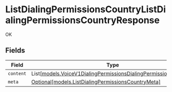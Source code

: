 # ListDialingPermissionsCountryListDialingPermissionsCountryResponse

OK


## Fields

| Field                                                                                                                              | Type                                                                                                                               | Required                                                                                                                           | Description                                                                                                                        |
| ---------------------------------------------------------------------------------------------------------------------------------- | ---------------------------------------------------------------------------------------------------------------------------------- | ---------------------------------------------------------------------------------------------------------------------------------- | ---------------------------------------------------------------------------------------------------------------------------------- |
| `content`                                                                                                                          | List[[models.VoiceV1DialingPermissionsDialingPermissionsCountry](../models/voicev1dialingpermissionsdialingpermissionscountry.md)] | :heavy_minus_sign:                                                                                                                 | N/A                                                                                                                                |
| `meta`                                                                                                                             | [Optional[models.ListDialingPermissionsCountryMeta]](../models/listdialingpermissionscountrymeta.md)                               | :heavy_minus_sign:                                                                                                                 | N/A                                                                                                                                |